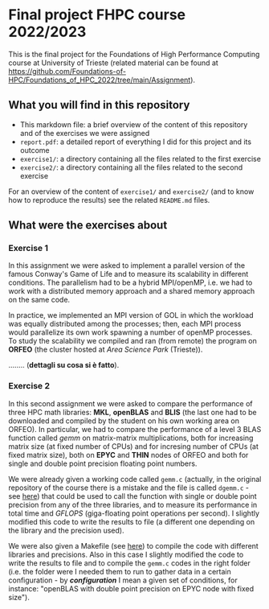 # Final project FHPC course 2022/2023

This is the final project for the Foundations of High Performance Computing course at University of Trieste (related material can be found at https://github.com/Foundations-of-HPC/Foundations_of_HPC_2022/tree/main/Assignment).


## What you will find in this repository

- This markdown file: a brief overview of the content of this repository and of the exercises we were assigned
- `report.pdf`: a detailed report of everything I did for this project and its outcome
- `exercise1/`: a directory containing all the files related to the first exercise
- `exercise2/`: a directory containing all the files related to the second exercise

For an overview of the content of `exercise1/` and `exercise2/` (and to know how to reproduce the results) see the related `README.md` files.


## What were the exercises about


### Exercise 1

In this assignment we were asked to implement a parallel version of the famous Conway's Game of Life and to measure its scalability in different conditions. The parallelism had to be a hybrid MPI/openMP, i.e. we had to work with a distributed memory approach and a shared memory approach on the same code.

In practice, we implemented an MPI version of GOL in which the workload was equally distributed among the processes; then, each MPI process would parallelize its own work spawning a number of openMP processes. To study the scalability we compiled and ran (from remote) the program on **ORFEO** (the cluster hosted at *Area Science Park* (Trieste)).

........ (**dettagli su cosa si è fatto**).


### Exercise 2

In this second assignment we were asked to compare the performance of three HPC math libraries: **MKL**, **openBLAS** and **BLIS** (the last one had to be downloaded and compiled by the student on his own working area on ORFEO). In particular, we had to compare the performance of a level 3 BLAS function called *gemm* on matrix-matrix multiplications, both for increasing matrix size (at fixed number of CPUs) and for incresing number of CPUs (at fixed matrix size), both on **EPYC** and **THIN** nodes of ORFEO and both for single and double point precision floating point numbers. 

We were already given a working code called `gemm.c` (actually, in the original repository of the course there is a mistake and the file is called `dgemm.c` - see [here][link1]) that could be used to call the function with single or double point precision from any of the three libraries, and to measure its performance in total time and *GFLOPS* (giga-floating point operations per second). I slightly modified this code to write the results to file (a different one depending on the library and the precision used).

We were also given a Makefile (see [here][link2]) to compile the code with different libraries and precisions. Also in this case I slightly modified the code to write the results to file and to compile the `gemm.c` codes in the right folder (i.e. the folder were I needed them to run to gather data in a certain configuration - by ***configuration*** I mean a given set of conditions, for instance: "openBLAS with double point precision on EPYC node with fixed size").





[link1]: https://github.com/Foundations-of-HPC/Foundations_of_HPC_2022/blob/main/Assignment/exercise2/dgemm.c
[link2]: https://github.com/Foundations-of-HPC/Foundations_of_HPC_2022/blob/main/Assignment/exercise2/Makefile
